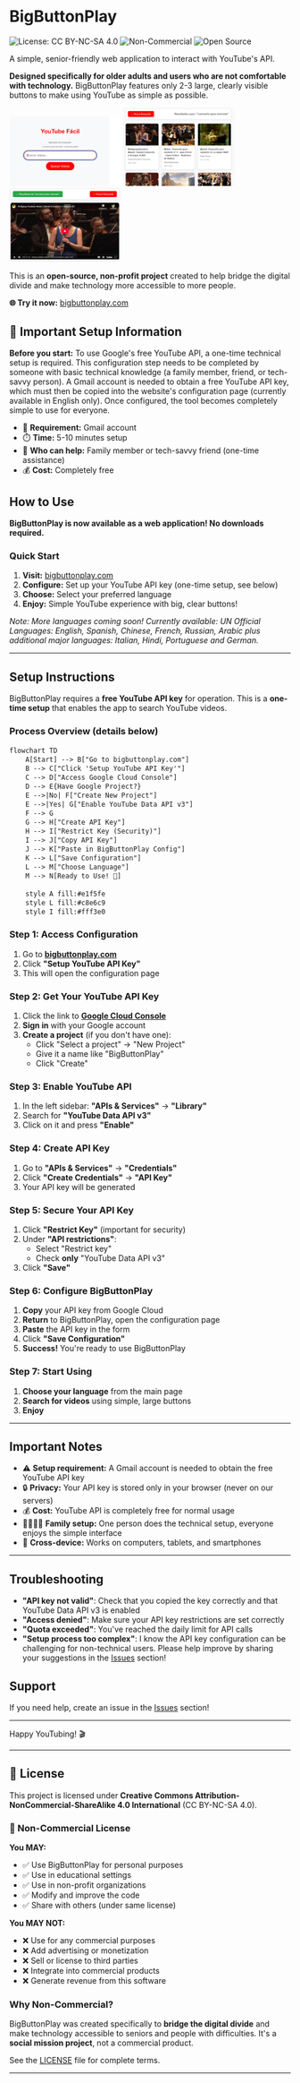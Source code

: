 # BigButtonPlay

![License: CC BY-NC-SA 4.0](https://img.shields.io/badge/License-CC%20BY--NC--SA%204.0-lightgrey.svg)
![Non-Commercial](https://img.shields.io/badge/Commercial%20Use-Prohibited-red)
![Open Source](https://img.shields.io/badge/Open%20Source-%E2%9D%A4-red)

A simple, senior-friendly web application to interact with YouTube's API. 

**Designed specifically for older adults and users who are not comfortable with technology.** BigButtonPlay features only 2-3 large, clearly visible buttons to make using YouTube as simple as possible.

<p float="left">
  <img src="images/screenshot1.png" width="200"/>
  <img src="images/screenshot2.png" width="200"/>
  <img src="images/screenshot3.png" width="200"/>
  
</p>

This is an **open-source, non-profit project** created to help bridge the digital divide and make technology more accessible to more people.

**🌐 Try it now:** [bigbuttonplay.com](https://bigbuttonplay.com)

## 🔧 Important Setup Information

**Before you start:** To use Google's free YouTube API, a one-time technical setup is required. This configuration step needs to be completed by someone with basic technical knowledge (a family member, friend, or tech-savvy person). A Gmail account is needed to obtain a free YouTube API key, which must then be copied into the website's configuration page (currently available in English only). Once configured, the tool becomes completely simple to use for everyone.

- 📧 **Requirement:** Gmail account
- ⏱️ **Time:** 5-10 minutes setup
- 👥 **Who can help:** Family member or tech-savvy friend (one-time assistance)
- 💰 **Cost:** Completely free


## How to Use

**BigButtonPlay is now available as a web application! No downloads required.**

### Quick Start
1. **Visit:** [bigbuttonplay.com](https://bigbuttonplay.com) 
2. **Configure:** Set up your YouTube API key (one-time setup, see below)
3. **Choose:** Select your preferred language
4. **Enjoy:** Simple YouTube experience with big, clear buttons!

*Note: More languages coming soon! Currently available:
UN Official Languages: English, Spanish, Chinese, French, Russian, Arabic 
plus additional major languages: Italian, Hindi, Portuguese and German.*

---

## Setup Instructions

BigButtonPlay requires a **free YouTube API key** for operation. This is a **one-time setup** that enables the app to search YouTube videos.

### Process Overview (details below)

```mermaid
flowchart TD
    A[Start] --> B["Go to bigbuttonplay.com"]
    B --> C["Click 'Setup YouTube API Key'"]
    C --> D["Access Google Cloud Console"]
    D --> E{Have Google Project?}
    E -->|No| F["Create New Project"]
    E -->|Yes| G["Enable YouTube Data API v3"]
    F --> G
    G --> H["Create API Key"]
    H --> I["Restrict Key (Security)"]
    I --> J["Copy API Key"]
    J --> K["Paste in BigButtonPlay Config"]
    K --> L["Save Configuration"]
    L --> M["Choose Language"]
    M --> N[Ready to Use! 🎯]
    
    style A fill:#e1f5fe
    style L fill:#c8e6c9
    style I fill:#fff3e0
```

### Step 1: Access Configuration
1. Go to **[bigbuttonplay.com](https://bigbuttonplay.com)**
2. Click **"Setup YouTube API Key"**
3. This will open the configuration page

### Step 2: Get Your YouTube API Key
1. Click the link to **[Google Cloud Console](https://console.cloud.google.com/)**
2. **Sign in** with your Google account
3. **Create a project** (if you don't have one):
   - Click "Select a project" → "New Project"
   - Give it a name like "BigButtonPlay"
   - Click "Create"

### Step 3: Enable YouTube API
1. In the left sidebar: **"APIs & Services"** → **"Library"**
2. Search for **"YouTube Data API v3"**
3. Click on it and press **"Enable"**

### Step 4: Create API Key
1. Go to **"APIs & Services"** → **"Credentials"**
2. Click **"Create Credentials"** → **"API Key"**
3. Your API key will be generated

### Step 5: Secure Your API Key
1. Click **"Restrict Key"** (important for security)
2. Under **"API restrictions"**:
   - Select "Restrict key"
   - Check **only** "YouTube Data API v3"
3. Click **"Save"**

### Step 6: Configure BigButtonPlay
1. **Copy** your API key from Google Cloud
2. **Return** to BigButtonPlay, open the configuration page
3. **Paste** the API key in the form
4. Click **"Save Configuration"**
5. **Success!** You're ready to use BigButtonPlay

### Step 7: Start Using
1. **Choose your language** from the main page
2. **Search for videos** using simple, large buttons
3. **Enjoy**

---

## Important Notes

- ⚠️ **Setup requirement:** A Gmail account is needed to obtain the free YouTube API key
- 🔒 **Privacy:** Your API key is stored only in your browser (never on our servers)
- 💰 **Cost:** YouTube API is completely free for normal usage
- 👨‍👩‍👧‍👦 **Family setup:** One person does the technical setup, everyone enjoys the simple interface
- 📱 **Cross-device:** Works on computers, tablets, and smartphones

---

## Troubleshooting
- **"API key not valid"**: Check that you copied the key correctly and that YouTube Data API v3 is enabled
- **"Access denied"**: Make sure your API key restrictions are set correctly
- **"Quota exceeded"**: You've reached the daily limit for API calls
- **"Setup process too complex"**: I know the API key configuration can be challenging for non-technical users. Please help improve by sharing your suggestions in the [Issues](https://github.com/gelso/BigButtonPlay/issues) section!

## Support
If you need help, create an issue in the [Issues](https://github.com/gelso/BigButtonPlay/issues) section!

---

Happy YouTubing! 🎬

---

## 📄 License

This project is licensed under **Creative Commons Attribution-NonCommercial-ShareAlike 4.0 International** (CC BY-NC-SA 4.0).

### 🚫 Non-Commercial License

**You MAY:**
- ✅ Use BigButtonPlay for personal purposes
- ✅ Use in educational settings
- ✅ Use in non-profit organizations  
- ✅ Modify and improve the code
- ✅ Share with others (under same license)

**You MAY NOT:**
- ❌ Use for any commercial purposes
- ❌ Add advertising or monetization
- ❌ Sell or license to third parties
- ❌ Integrate into commercial products
- ❌ Generate revenue from this software

### Why Non-Commercial?

BigButtonPlay was created specifically to **bridge the digital divide** and make technology accessible to seniors and people with difficulties. It's a **social mission project**, not a commercial product.

See the [LICENSE](LICENSE) file for complete terms.

---


